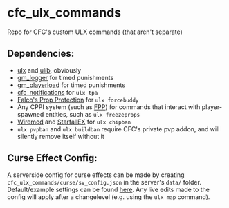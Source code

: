 # cfc_ulx_commands
Repo for CFC's custom ULX commands (that aren't separate)


## Dependencies:
- [ulx](https://github.com/TeamUlysses/ulx) and [ulib](https://github.com/TeamUlysses/ulib), obviously
- [gm_logger](https://github.com/CFC-Servers/gm_logger) for timed punishments
- [gm_playerload](https://github.com/CFC-Servers/gm_playerload) for timed punishments
- [cfc_notifications](https://github.com/CFC-Servers/cfc_notifications) for `ulx tpa`
- [Falco's Prop Protection](https://github.com/FPtje/Falcos-Prop-protection) for `ulx forcebuddy`
- Any CPPI system (such as [FPP](https://github.com/FPtje/Falcos-Prop-protection)) for commands that interact with player-spawned entities, such as `ulx freezeprops`
- [Wiremod](https://github.com/wiremod/wire) and [StarfallEX](https://github.com/thegrb93/StarfallEx) for `ulx chipban`
- `ulx pvpban` and `ulx buildban` require CFC's private pvp addon, and will silently remove itself without it

## Curse Effect Config:
A serverside config for curse effects can be made by creating `cfc_ulx_commands/curse/sv_config.json` in the server's `data/` folder.
Default/example settings can be found [here](/lua/cfc_ulx_commands/curse/sv_config_default.json).
Any live edits made to the config will apply after a changelevel (e.g. using the `ulx map` command).
